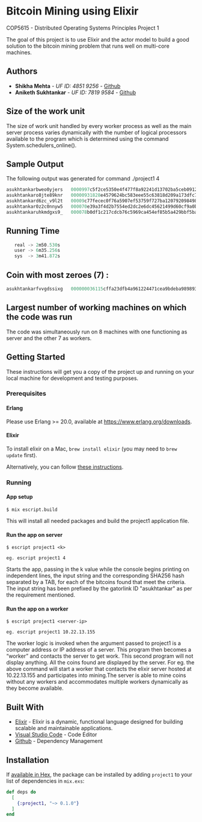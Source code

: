 # Bitcoin Mining using Elixir 

COP5615 - Distributed Operating Systems Principles Project 1

The goal of this project is to use Elixir and the actor model to build a good solution to the bitcoin mining problem that runs well on multi-core machines.

## Authors

* **Shikha Mehta** - *UF ID: 4851 9256* - [Github](https://github.com/Shikha2410)
* **Aniketh Sukhtankar** - *UF ID: 7819 9584* - [Github](https://github.com/anikethsukhtankar)

## Size of the work unit 

The size of work unit handled by every worker process as well as the main server process varies dynamically with the number of logical processors available to the program which is determined using the command System.schedulers_online().

## Sample Output

The following output was generated for command ./project1 4
```elixir
asukhtankarbweo0yjers   0000997c5f2ce5350e4f477f8a92241d13702ba5ceb0912d31cbb2b740e6bc83
asukhtankaro8jte89knr   00000931828e4579624bc583eee55c63818d209a173dfc77e8e63f69db6cdb17
asukhtankard6zc_v9l2t   00009c77fecec0f76a5907ef53759f727ba120792098498e1297987a179ec2d1
asukhtankar0z2c0nnyw5   000070e39a3f4d2b7554ed2dc2e6dc45621499d60cf9a0b5a5f18c86c07d2431
asukhtankaruhkmdgxs9_   000078b0df1c217cdcb76c5969ca454ef85b5a429bbf5ba7174a060829238a17
```

## Running Time

```elixir
   real -> 2m50.530s
   user -> 6m35.256s
   sys  -> 3m41.872s
```

## Coin with most zeroes (7) : 

```elixir
asukhtankarfvvgdssixg   000000036115cffa23dfb4a961224471cea9bdeba989893125e848e3bee98a51
```

## Largest number of working machines on which the code was run

The code was simultaneously run on 8 machines with one functioning as server and the other 7 as workers.

## Getting Started

These instructions will get you a copy of the project up and running on your local machine for development and testing purposes. 

### Prerequisites

#### Erlang

Please use Erlang >= 20.0, available at <https://www.erlang.org/downloads>.

#### Elixir

To install elixir on a Mac, `brew install elixir` (you may need to `brew update` first).

Alternatively, you can follow [these instructions](http://elixir-lang.org/install.html).

### Running

#### App setup

    $ mix escript.build

This will install all needed packages and build the project1 application file.

#### Run the app on server

    $ escript project1 <k>
    
    eg. escript project1 4

Starts the app, passing in the k value while the console begins printing on independent lines, the input string and the corresponding SHA256 hash separated by a TAB, for each of the bitcoins found that meet the criteria. The input string has been prefixed by the gatorlink ID "asukhtankar" as per the requirement mentioned.

#### Run the app on a worker

    $ escript project1 <server-ip>
    
    eg. escript project1 10.22.13.155

The worker logic is invoked when the argument passed to project1 is a computer address or IP address of a server. This program then becomes a “worker” and contacts the server to get work. This second program will not display anything. All the coins found are displayed by the server. For eg. the above command will start a worker that contacts the elixir server hosted at 10.22.13.155 and participates into mining.The server is able to mine coins without any workers and accommodates multiple workers dynamically as they become available.


## Built With

* [Elixir](https://elixir-lang.org/) - Elixir is a dynamic, functional language designed for building scalable and maintainable applications.
* [Visual Studio Code](https://code.visualstudio.com/) - Code Editor
* [Github](https://github.com/anikethsukhtankar/bitcoin-mining-elixir/) - Dependency Management

## Installation

If [available in Hex](https://hex.pm/docs/publish), the package can be installed
by adding `project1` to your list of dependencies in `mix.exs`:

```elixir
def deps do
  [
    {:project1, "~> 0.1.0"}
  ]
end
```

